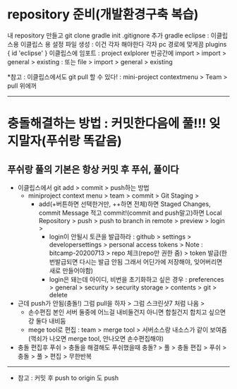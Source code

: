 # repository 준비(개발환경구축 복습)
내 repository 만들고
git clone 
gradle init
.gitignore 추가
gradle eclipse : 이클립스용 이클립스 용 설정 파일 생성 : 이건 각자 해야한다 각자 pc 경로에 맞게끔
    plugins {
    id 'eclipse'
    }
이클립스에 임포트
: project exlplorer 빈공간에 import > import > general > existing
: 또는 file > import > general > existing

*참고 : 이클립스에서도 git pull 할 수 있다!
: mini-project contextmenu > Team > pull 위에꺼

-----------------------------------
# 충돌해결하는 방법 : 커밋한다음에 풀!!! 잊지말자(푸쉬랑 똑같음)
## 푸쉬랑 풀의 기본은 항상 커밋 후 푸쉬, 풀이다
- 이클립스에서 git add > commit > push하는 방법
    - miniproject context menu > team > commit > Git Staging >
        - add(+버튼하면 선택한거만, ++하면 전체)하면 Staged Changes, commit Message 적고 commit!(commit and push말고)하면 Local Repository > push > push to branch in remote > preview > login > 
            - login이 안될시 토큰을 발급하라 : github > settings > developersettings > personal access tokens > Note : bitcamp-20200713 > repo 체크(repo만 권한 줌) > token 발급(한번발급되면 다시는 발급 안됨 그래서 어딘가에 저장해야, 잊어버리면 새로 만들어야함)
            - login은 돼는데 아이디, 비번을 초기화하고 싶은 경우 : preferences > general > security > security storage > contents > git > delete
- 근데 push가 안됨(충돌!) 그럼 pull을 하자 > 그럼 스크린샷7 처럼 나옴 > 
    - 손수편집
        본인
        서버
        둘중에 어느걸 내비둘건지 아니면 합칠건지
        합치고 싶으면 걍 둘다 내비둠
    - mege tool로 편집 : team > merge tool > 서버소스랑 내소스가 같이 보여줌(꺽쇠가 나오면 merge tool, 안나오면 손수편집해야)
- 충돌 편집후 푸쉬 > 충돌을 해결해도 푸쉬했을때 충돌? > 풀 > 충돌 편집 > 푸쉬 > 충돌 > 풀 > 편집 > 무한반복
----------------------------------------------------
- 참고 : 커밋 후 push to origin 도 push